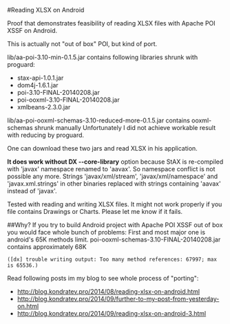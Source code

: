 #Reading XLSX on Android

Proof that demonstrates feasibility of reading XLSX files with Apache POI XSSF on Android.

This is actually not "out of box" POI, but kind of port.

lib/aa-poi-3.10-min-0.1.5.jar contains following libraries shrunk with proguard:
* stax-api-1.0.1.jar
* dom4j-1.6.1.jar
* poi-3.10-FINAL-20140208.jar
* poi-ooxml-3.10-FINAL-20140208.jar
* xmlbeans-2.3.0.jar

lib/aa-poi-ooxml-schemas-3.10-reduced-more-0.1.5.jar contains ooxml-schemas shrunk manually
Unfortunately I did not achieve workable result with reducing by proguard. 

One can download these two jars and read XLSX in his application.

**It does work without DX --core-library** option because StAX is re-compiled with 'javax' namespace renamed to 'aavax'. So namespace conflict is not possible any more. 
Strings 'javax/xml/stream', 'javax/xml/namespace' and 'javax.xml.strings' in other binaries replaced with strings containing 'aavax' instead of 'javax'.


Tested with reading and writing XLSX files. It might not work properly if you file contains Drawings or Charts. Please let me know if it fails.

##Why?
If you try to build Android project with Apache POI XSSF out of box you would face whole bunch of problems:
First and most major one is android's 65K methods limit. poi-ooxml-schemas-3.10-FINAL-20140208.jar contains approximately 68K
```
([dx] trouble writing output: Too many method references: 67997; max is 65536.)
```

Read following posts im my blog to see whole process of "porting":
* http://blog.kondratev.pro/2014/08/reading-xlsx-on-android.html
* http://blog.kondratev.pro/2014/09/further-to-my-post-from-yesterday-on.html
* http://blog.kondratev.pro/2014/09/reading-xlsx-on-android-3.html